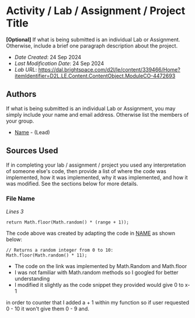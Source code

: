 # Activity / Lab / Assignment / Project Title

**[Optional]** If what is being submitted is an individual Lab or Assignment. Otherwise, include a brief one paragraph description about the project.

* *Date Created*: 24 Sep 2024
* *Last Modification Date*: 24 Sep 2024
* *Lab URL*: <https://dal.brightspace.com/d2l/le/content/339466/Home?itemIdentifier=D2L.LE.Content.ContentObject.ModuleCO-4472693>


## Authors

If what is being submitted is an individual Lab or Assignment, you may simply include your name and email address. Otherwise list the members of your group.

* [Name](ad684424@dal.ca) - (Lead)


## Sources Used

If in completing your lab / assignment / project you used any interpretation of someone else's code, then provide a list of where the code was implemented, how it was implemented, why it was implemented, and how it was modified. See the sections below for more details.


### File Name

*Lines 3*

```
return Math.floor(Math.random() * (range + 1));

```

The code above was created by adapting the code in [NAME](https://www.w3schools.com/js/js_random.asp) as shown below: 


```
// Returns a random integer from 0 to 10:
Math.floor(Math.random() * 11);

```

- <!---How---> The code on the link was implemented by Math.Random and Math.floor
- <!---Why---> I was not familiar with Math.random methods so I googled for better understanding
- <!---How---> I modified it slightly as the code snippet they provided would give 0 to x-1
in order to counter that I added a + 1 within my function so if user requested 0 - 10 it 
won't give them 0 - 9 and.
